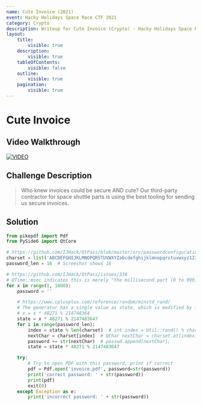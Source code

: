 ```yaml
---
name: Cute Invoice (2021)
event: Hacky Holidays Space Race CTF 2021
category: Crypto
description: Writeup for Cute Invoice (Crypto) - Hacky Holidays Space Race CTF (2021) 💜
layout:
    title:
        visible: true
    description:
        visible: true
    tableOfContents:
        visible: false
    outline:
        visible: true
    pagination:
        visible: true
---
```


# Cute Invoice

## Video Walkthrough

[![VIDEO](https://img.youtube.com/vi/u1Sh5TZN5Ug/0.jpg)](https://youtu.be/u1Sh5TZN5Ug?t=2292s "Hacky Holidays Space Race 2021: Cute Invoice")

## Challenge Description

> Who knew invoices could be secure AND cute? Our third-party contractor for space shuttle parts is using the best tooling for sending us secure invoices.

## Solution

```py
from pikepdf import Pdf
from PySide6 import QtCore

# https://github.com/IJHack/QtPass/blob/master/src/passwordconfiguration.h shows charset
charset = list('ABCDEFGHIJKLMNOPQRSTUVWXYZabcdefghijklmnopqrstuvwxyz1234567890~!@#$%^&*()_-+={}[]|:;<>,.?')
password_len = 16  # Screeshot shows 16

# https://github.com/IJHack/QtPass/issues/338
# QTime::msec indicates this is merely "the millisecond part (0 to 999) of the time", e.g. only 1000 possibilities of generated sequences of passwords
for x in range(1, 1000):
    password = ''

    # https://www.cplusplus.com/reference/random/minstd_rand/
    # The generator has a single value as state, which is modified by its transition algorithm on each advance like x is modified in the following piece of code:
    # x = x * 48271 % 214748364
    state = x * 48271 % 2147483647
    for i in range(password_len):
        index = state % len(charset)  # int index = Util::rand() % charset.length();
        nextChar = charset[index]  # QChar nextChar = charset.at(index);
        password += str(nextChar)  # passwd.append(nextChar);
        state = state * 48271 % 2147483647

    try:
        # Try to open PDF with this password, print if correct
        pdf = Pdf.open('invoice.pdf', password=str(password))
        print('correct password: ' + str(password))
        print(pdf)
        exit(0)
    except Exception as e:
        print('incorrect password: ' + str(password))
```
